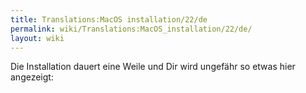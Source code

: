 ```yaml
---
title: Translations:MacOS installation/22/de
permalink: wiki/Translations:MacOS_installation/22/de/
layout: wiki
---
```


Die Installation dauert eine Weile und Dir wird ungefähr so etwas hier
angezeigt:
